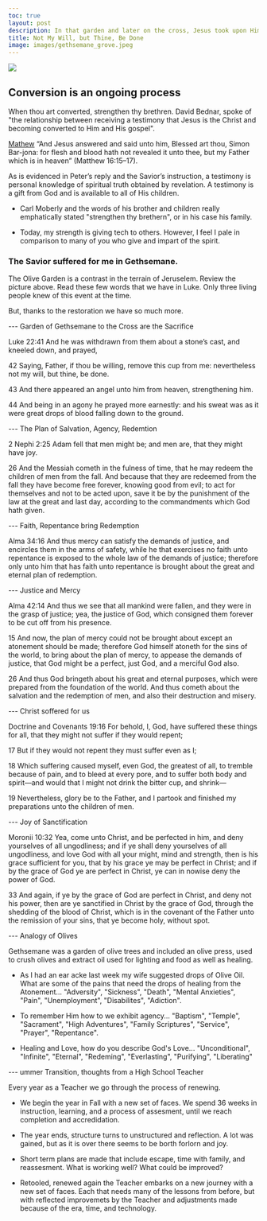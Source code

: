 ```yaml
---
toc: true
layout: post
description: In that garden and later on the cross, Jesus took upon Himself the sins, pains, and sufferings of every person who ever lived.
title: Not My Will, but Thine, Be Done
image: images/gethsemane_grove.jpeg
---
```


![]({{site.baseurl}}/images/gethsemane_grove.jpeg)

## Conversion is an ongoing process
When thou art converted, strengthen thy brethren.  David Bednar, spoke of "the relationship between receiving a testimony that Jesus is the Christ and becoming converted to Him and His gospel".

[Mathew](https://www.churchofjesuschrist.org/study/scriptures/nt/matt/16.15-17?lang=eng#p15)
“And Jesus answered and said unto him, Blessed art thou, Simon Bar-jona: for flesh and blood hath not revealed it unto thee, but my Father which is in heaven” (Matthew 16:15–17).

As is evidenced in Peter’s reply and the Savior’s instruction, a testimony is personal knowledge of spiritual truth obtained by revelation. A testimony is a gift from God and is available to all of His children. 

- Carl Moberly and the words of his brother and children really emphatically stated "strengthen thy brethern", or in his case his family.

- Today, my strength is giving tech to others.  However, I feel I pale in comparison to many of you who give and impart of the spirit.

### The Savior suffered for me in Gethsemane.
The Olive Garden is a contrast in the terrain of Jeruselem.  Review the picture above.  Read these few words that we have in Luke.  Only three living people knew of this event at the time.

But, thanks to the restoration we have so much more.

--- Garden of Gethsemane to the Cross are the Sacrifice

Luke 22:41 And he was withdrawn from them about a stone’s cast, and kneeled down, and prayed,

42 Saying, Father, if thou be willing, remove this cup from me: nevertheless not my will, but thine, be done.

43 And there appeared an angel unto him from heaven, strengthening him.

44 And being in an agony he prayed more earnestly: and his sweat was as it were great drops of blood falling down to the ground.

--- The Plan of Salvation, Agency, Redemtion

2 Nephi 2:25 Adam fell that men might be; and men are, that they might have joy.

26 And the Messiah cometh in the fulness of time, that he may redeem the children of men from the fall. And because that they are redeemed from the fall they have become free forever, knowing good from evil; to act for themselves and not to be acted upon, save it be by the punishment of the law at the great and last day, according to the commandments which God hath given.

--- Faith, Repentance bring Redemption

Alma 34:16 And thus mercy can satisfy the demands of justice, and encircles them in the arms of safety, while he that exercises no faith unto repentance is exposed to the whole law of the demands of justice; therefore only unto him that has faith unto repentance is brought about the great and eternal plan of redemption.

--- Justice and Mercy

Alma 42:14 And thus we see that all mankind were fallen, and they were in the grasp of justice; yea, the justice of God, which consigned them forever to be cut off from his presence.

15 And now, the plan of mercy could not be brought about except an atonement should be made; therefore God himself atoneth for the sins of the world, to bring about the plan of mercy, to appease the demands of justice, that God might be a perfect, just God, and a merciful God also.

26 And thus God bringeth about his great and eternal purposes, which were prepared from the foundation of the world. And thus cometh about the salvation and the redemption of men, and also their destruction and misery.

--- Christ soffered for us

Doctrine and Covenants 19:16 For behold, I, God, have suffered these things for all, that they might not suffer if they would repent;

17 But if they would not repent they must suffer even as I;

18 Which suffering caused myself, even God, the greatest of all, to tremble because of pain, and to bleed at every pore, and to suffer both body and spirit—and would that I might not drink the bitter cup, and shrink—

19 Nevertheless, glory be to the Father, and I partook and finished my preparations unto the children of men.

--- Joy of Sanctification

Moronii 10:32 Yea, come unto Christ, and be perfected in him, and deny yourselves of all ungodliness; and if ye shall deny yourselves of all ungodliness, and love God with all your might, mind and strength, then is his grace sufficient for you, that by his grace ye may be perfect in Christ; and if by the grace of God ye are perfect in Christ, ye can in nowise deny the power of God.

33 And again, if ye by the grace of God are perfect in Christ, and deny not his power, then are ye sanctified in Christ by the grace of God, through the shedding of the blood of Christ, which is in the covenant of the Father unto the remission of your sins, that ye become holy, without spot.

--- Analogy of Olives

Gethsemane was a garden of olive trees and included an olive press, used to crush olives and extract oil used for lighting and food as well as healing.

- As I had an ear acke last week my wife suggested drops of Olive Oil.  What are some of the pains that need the drops of healing from the Atonement... "Adversity", "Sickness", "Death", "Mental Anxieties", "Pain", "Unemployment", "Disabilites", "Adiction".

- To remember Him how to we exhibit agency... "Baptism", "Temple", "Sacrament", "High Adventures", "Family Scriptures", "Service", "Prayer", "Repentance".

- Healing and Love, how do you describe God's Love...  "Unconditional", "Infinite", "Eternal", "Redeming", "Everlasting", "Purifying", "Liberating"

--- ummer Transition, thoughts from a High School Teacher

Every year as a Teacher we go through the process of renewing.

- We begin the year in Fall with a new set of faces. We spend 36 weeks in instruction, learning, and a process of assesment, until we reach completion and accredidation.

- The year ends, structure turns to unstructured and reflection.  A lot was gained, but as it is over there seems to be borth forlorn and joy.

- Short term plans are made that include escape, time with family, and reassesment.   What is working well?  What could be improved?

- Retooled, renewed again the Teacher embarks on a new journey with a new set of faces.  Each that needs many of the lessons from before, but with reflected improvemets by the Teacher and adjustments made because of the era, time, and technology.
